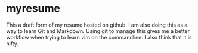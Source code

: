 myresume
========

This a draft form of my resume hosted on github. I am also doing this as a way to learn Git and Markdown. Using git to manage this gives me a better workflow when trying to learn vim on the commandline. I also think that it is nifty.
